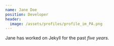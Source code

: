 ```yaml
---
name: Jane Doe
position: Developer
header:
  image: /assets/profiles/profile_im_PA.png
---
```

Jane has worked on Jekyll for the past *five years*.
